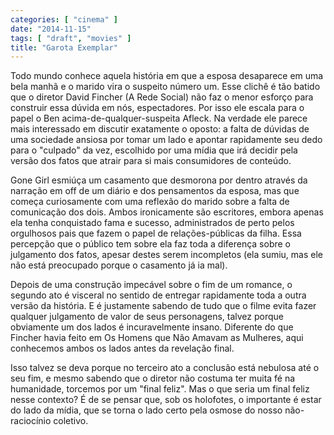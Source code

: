 ```yaml
---
categories: [ "cinema" ]
date: "2014-11-15"
tags: [ "draft", "movies" ]
title: "Garota Exemplar"
---
```

Todo mundo conhece aquela história em que a esposa desaparece em uma bela
manhã e o marido vira o suspeito número um. Esse clichê é tão batido
que o diretor David Fincher (A Rede Social) não faz o menor esforço para
construir essa dúvida em nós, espectadores. Por isso ele escala para
o papel o Ben acima-de-qualquer-suspeita Afleck. Na verdade ele parece
mais interessado em discutir exatamente o oposto: a falta de dúvidas de
uma sociedade ansiosa por tomar um lado e apontar rapidamente seu dedo
para o "culpado" da vez, escolhido por uma mídia que irá decidir pela
versão dos fatos que atrair para si mais consumidores de conteúdo.

Gone Girl esmiúça um casamento que desmorona por dentro através
da narração em off de um diário e dos pensamentos da esposa, mas
que começa curiosamente com uma reflexão do marido sobre a falta
de comunicação dos dois. Ambos ironicamente são escritores, embora
apenas ela tenha conquistado fama e sucesso, administrados de perto pelos
orgulhosos pais que fazem o papel de relações-públicas da filha. Essa
percepção que o público tem sobre ela faz toda a diferença sobre
o julgamento dos fatos, apesar destes serem incompletos (ela sumiu,
mas ele não está preocupado porque o casamento já ia mal).

Depois de uma construção impecável sobre o fim de um romance,
o segundo ato é visceral no sentido de entregar rapidamente toda a
outra versão da história. E é justamente sabendo de tudo que o filme
evita fazer qualquer julgamento de valor de seus personagens, talvez
porque obviamente um dos lados é incuravelmente insano. Diferente do
que Fincher havia feito em Os Homens que Não Amavam as Mulheres, aqui
conhecemos ambos os lados antes da revelação final.

Isso talvez se deva porque no terceiro ato a conclusão está nebulosa
até o seu fim, e mesmo sabendo que o diretor não costuma ter muita
fé na humanidade, torcemos por um "final feliz". Mas o que seria um
final feliz nesse contexto? É de se pensar que, sob os holofotes, o
importante é estar do lado da mídia, que se torna o lado certo pela
osmose do nosso não-raciocínio coletivo.
